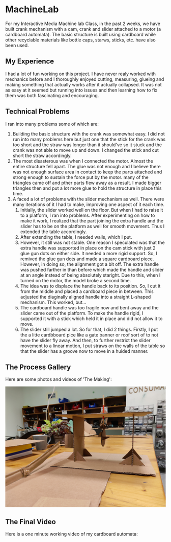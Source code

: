 # MachineLab

<p>For my Interactive Media Machine lab Class, in the past 2 weeks, we have built crank mechanism with a cam, crank and slider attached to a motor (a cardboard automata). The basic structure is built using cardboard while other recyclable materials like bottle caps, starws, sticks, etc. have also been used.</p>

<h2>My Experience</h2>
<p>I had a lot of fun working on this project. I have never realy worked with mechanics before and I thoroughly enjoyed cutting, measuring, glueing and making something that actually works after it actually collapsed. It was not as easy at it seemed but running into issues and then learning how to fix them was both fascinating and encouraging.</p>

<h2>Technical Problems</h2>
<p>I ran into many problems some of which are:
  <ol>
    <li>Building the basic structure with the crank was somewhat easy. I did not run into many problems here but just one that the stick for the crank was too short and the straw was longer than it should've so it stuck and the crank was not able to move up and down. I changed the stick and cut short the straw accordingly.
    <li>The most disasterous was when I connected the motor. Almost the entire structure fell apart. The glue was not enough and I believe there was not enough surface area in contact to keep the parts attached and strong enough to sustain the force put by the motor. many of the triangles came off and pther parts flew away as a result. I made bigger triangles then and put a lot more glue to hold the structure in place this time.
    <li>A faced a lot of problems with the slider mechanism as well. There were many iterations of it I had to make, improving one aspect of it each time. 
      <ol>
        <li>Initially, the slider worked well on the floor. But when I had to raise it to a platform, I ran into problems. After experimenting on how to make it work, I realized that the part joining the extra handle and the slider has to be on the platform as well for smooth movement. Thus I extended the table accordingly. 
        <li>After extending the table, I needed walls, which I put.
        <li>However, it still was not stable. One reason I speculated was that the extra handle was supported in place on the cam stick with just 2 glue gun dots on either side. It needed a more rigid support. So, I remived the glue gun dots and made a square cardboard piece. However, in doing so, the alignment got a bit off. The extra handle was pushed farther in than before which made the handle and slider at an angle instead of being absolutely staright. Due to this, when I turned on the motor, the model broke a second time. 
        <li>The idea was to displace the handle back to its position. So, I cut it from the middle and placed a cardboard piece in between. This adjusted the diaginally aligned handle into a straight L-shaped mechanism. This worked, but...
        <li>The cardboard handle was too fragile now and bent away and the slider came out of the platform. To make the handle rigid, I supported it with a stick which held it in place and did not allow it to move.
        <li>The slider still jumped a lot. So for that, I did 2 things. Firstly, I put the a litte cardbboard pice like a  gate banner or roof sort of to not have the slider fly away. And then, to further restrict the slider movement to a linear motion, I put straws on the walls of the table so that the slider has a groove now to move in a huided manner. 
      </ol>
  </ol>
</p>

<h2>The Process Gallery</h2>
<p>Here are some photos and videos of 'The Making':</p>
<img src="1.jpg" style="height:100;">

<h2>The Final Video</h2>
<p>Here is a one minute working video of my cardboard automata:</p>

